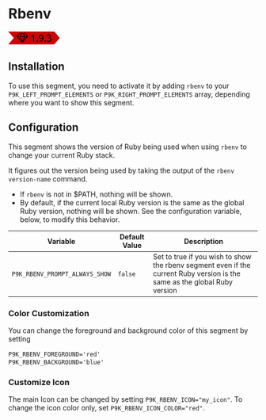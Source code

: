 # Rbenv

![](segment.png)

## Installation

To use this segment, you need to activate it by adding `rbenv` to your
`P9K_LEFT_PROMPT_ELEMENTS` or `P9K_RIGHT_PROMPT_ELEMENTS` array, depending
where you want to show this segment.

## Configuration

This segment shows the version of Ruby being used when using `rbenv` to change your current Ruby stack.

It figures out the version being used by taking the output of the `rbenv version-name` command.

* If `rbenv` is not in $PATH, nothing will be shown.
* By default, if the current local Ruby version is the same as the global Ruby version, nothing will be shown. See the configuration variable, below, to modify this behavior.

| Variable | Default Value | Description |
|----------|---------------|-------------|
|`P9K_RBENV_PROMPT_ALWAYS_SHOW`|`false`|Set to true if you wish to show the rbenv segment even if the current Ruby version is the same as the global Ruby version|

### Color Customization

You can change the foreground and background color of this segment by setting
```
P9K_RBENV_FOREGROUND='red'
P9K_RBENV_BACKGROUND='blue'
```

### Customize Icon

The main Icon can be changed by setting `P9K_RBENV_ICON="my_icon"`. To change the
icon color only, set `P9K_RBENV_ICON_COLOR="red"`.